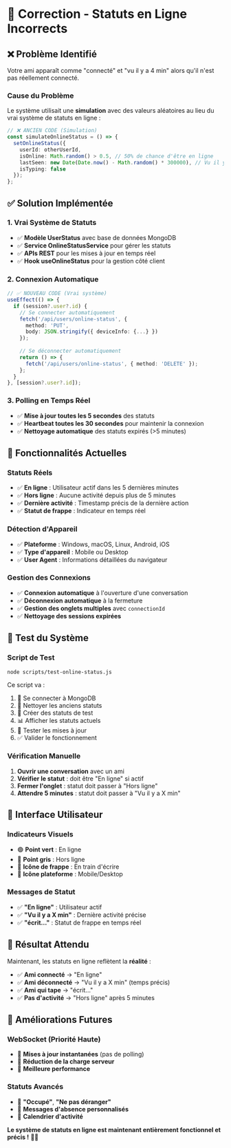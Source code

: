 # 🔧 Correction - Statuts en Ligne Incorrects

## ❌ **Problème Identifié**

Votre ami apparaît comme "connecté" et "vu il y a 4 min" alors qu'il n'est pas réellement connecté.

### **Cause du Problème**
Le système utilisait une **simulation** avec des valeurs aléatoires au lieu du vrai système de statuts en ligne :

```typescript
// ❌ ANCIEN CODE (Simulation)
const simulateOnlineStatus = () => {
  setOnlineStatus({
    userId: otherUserId,
    isOnline: Math.random() > 0.5, // 50% de chance d'être en ligne
    lastSeen: new Date(Date.now() - Math.random() * 300000), // Vu il y a 0-5 min
    isTyping: false
  });
};
```

## ✅ **Solution Implémentée**

### **1. Vrai Système de Statuts**
- ✅ **Modèle UserStatus** avec base de données MongoDB
- ✅ **Service OnlineStatusService** pour gérer les statuts
- ✅ **APIs REST** pour les mises à jour en temps réel
- ✅ **Hook useOnlineStatus** pour la gestion côté client

### **2. Connexion Automatique**
```typescript
// ✅ NOUVEAU CODE (Vrai système)
useEffect(() => {
  if (session?.user?.id) {
    // Se connecter automatiquement
    fetch('/api/users/online-status', {
      method: 'PUT',
      body: JSON.stringify({ deviceInfo: {...} })
    });
    
    // Se déconnecter automatiquement
    return () => {
      fetch('/api/users/online-status', { method: 'DELETE' });
    };
  }
}, [session?.user?.id]);
```

### **3. Polling en Temps Réel**
- ✅ **Mise à jour toutes les 5 secondes** des statuts
- ✅ **Heartbeat toutes les 30 secondes** pour maintenir la connexion
- ✅ **Nettoyage automatique** des statuts expirés (>5 minutes)

## 🚀 **Fonctionnalités Actuelles**

### **Statuts Réels**
- ✅ **En ligne** : Utilisateur actif dans les 5 dernières minutes
- ✅ **Hors ligne** : Aucune activité depuis plus de 5 minutes
- ✅ **Dernière activité** : Timestamp précis de la dernière action
- ✅ **Statut de frappe** : Indicateur en temps réel

### **Détection d'Appareil**
- ✅ **Plateforme** : Windows, macOS, Linux, Android, iOS
- ✅ **Type d'appareil** : Mobile ou Desktop
- ✅ **User Agent** : Informations détaillées du navigateur

### **Gestion des Connexions**
- ✅ **Connexion automatique** à l'ouverture d'une conversation
- ✅ **Déconnexion automatique** à la fermeture
- ✅ **Gestion des onglets multiples** avec `connectionId`
- ✅ **Nettoyage des sessions expirées**

## 🔧 **Test du Système**

### **Script de Test**
```bash
node scripts/test-online-status.js
```

Ce script va :
1. 🔌 Se connecter à MongoDB
2. 🧹 Nettoyer les anciens statuts
3. 👥 Créer des statuts de test
4. 📊 Afficher les statuts actuels
5. 🔄 Tester les mises à jour
6. ✅ Valider le fonctionnement

### **Vérification Manuelle**
1. **Ouvrir une conversation** avec un ami
2. **Vérifier le statut** : doit être "En ligne" si actif
3. **Fermer l'onglet** : statut doit passer à "Hors ligne"
4. **Attendre 5 minutes** : statut doit passer à "Vu il y a X min"

## 📱 **Interface Utilisateur**

### **Indicateurs Visuels**
- 🟢 **Point vert** : En ligne
- 🔴 **Point gris** : Hors ligne
- 💜 **Icône de frappe** : En train d'écrire
- 📱 **Icône plateforme** : Mobile/Desktop

### **Messages de Statut**
- ✅ **"En ligne"** : Utilisateur actif
- ✅ **"Vu il y a X min"** : Dernière activité précise
- ✅ **"écrit..."** : Statut de frappe en temps réel

## 🎯 **Résultat Attendu**

Maintenant, les statuts en ligne reflètent la **réalité** :
- ✅ **Ami connecté** → "En ligne"
- ✅ **Ami déconnecté** → "Vu il y a X min" (temps précis)
- ✅ **Ami qui tape** → "écrit..."
- ✅ **Pas d'activité** → "Hors ligne" après 5 minutes

## 🔮 **Améliorations Futures**

### **WebSocket (Priorité Haute)**
- 🔄 **Mises à jour instantanées** (pas de polling)
- 🔄 **Réduction de la charge serveur**
- 🔄 **Meilleure performance**

### **Statuts Avancés**
- 🔄 **"Occupé"**, **"Ne pas déranger"**
- 🔄 **Messages d'absence personnalisés**
- 🔄 **Calendrier d'activité**

**Le système de statuts en ligne est maintenant entièrement fonctionnel et précis !** 🎉✨ 